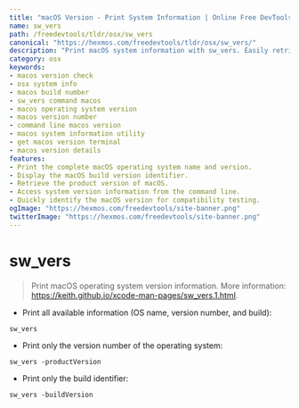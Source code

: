 ```yaml
---
title: "macOS Version - Print System Information | Online Free DevTools by Hexmos"
name: sw_vers
path: /freedevtools/tldr/osx/sw_vers
canonical: "https://hexmos.com/freedevtools/tldr/osx/sw_vers/"
description: "Print macOS system information with sw_vers. Easily retrieve OS name, version number, and build identifier with this free online tool, no registration required."
category: osx
keywords:
- macos version check
- osx system info
- macos build number
- sw_vers command macos
- macos operating system version
- macos version number
- command line macos version
- macos system information utility
- get macos version terminal
- macos version details
features:
- Print the complete macOS operating system name and version.
- Display the macOS build version identifier.
- Retrieve the product version of macOS.
- Access system version information from the command line.
- Quickly identify the macOS version for compatibility testing.
ogImage: "https://hexmos.com/freedevtools/site-banner.png"
twitterImage: "https://hexmos.com/freedevtools/site-banner.png"
---
```


# sw_vers

> Print macOS operating system version information.
> More information: <https://keith.github.io/xcode-man-pages/sw_vers.1.html>.

- Print all available information (OS name, version number, and build):

`sw_vers`

- Print only the version number of the operating system:

`sw_vers -productVersion`

- Print only the build identifier:

`sw_vers -buildVersion`
